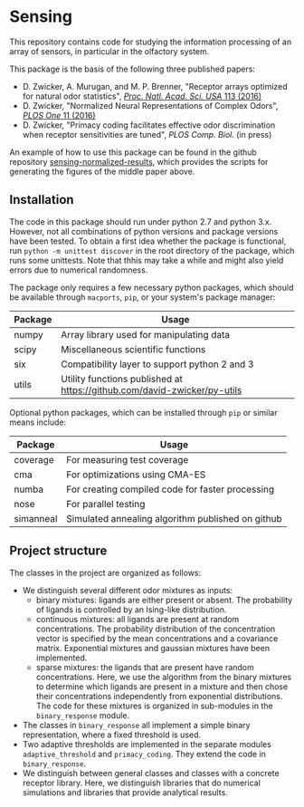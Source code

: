# Sensing

This repository contains code for studying the information processing of an
array of sensors, in particular in the olfactory system.

This package is the basis of the following three published papers:
* D. Zwicker, A. Murugan, and M. P. Brenner,
  "Receptor arrays optimized for natural odor statistics",
  [*Proc. Natl. Acad. Sci. USA* 113 (2016)](http://dx.doi.org/10.1073/pnas.1600357113)
* D. Zwicker, 
  "Normalized Neural Representations of Complex Odors",
  [*PLOS One* 11 (2016)](http://dx.doi.org/10.1371/journal.pone.0166456)
* D. Zwicker,
  "Primacy coding facilitates effective odor discrimination when receptor sensitivities are tuned",
  *PLOS Comp. Biol.* (in press)


An example of how to use this package can be found in the github repository
[sensing-normalized-results](https://github.com/david-zwicker/sensing-normalized-results),
which provides the scripts for generating the figures of the middle paper above.


## Installation

The code in this package should run under python 2.7 and python 3.x.
However, not all combinations of python versions and package versions have been
tested.
To obtain a first idea whether the package is functional, run `python -m unittest discover`
in the root directory of the package, which runs some unittests.
Note that thhis may take a while and might also yield errors due to numerical
randomness. 

The package only requires a few necessary python packages, which should be
available through `macports`, `pip`, or your system's package manager:

Package     | Usage                                      
------------|-------------------------------------------
numpy       | Array library used for manipulating data
scipy       | Miscellaneous scientific functions
six         | Compatibility layer to support python 2 and 3
utils       | Utility functions published at https://github.com/david-zwicker/py-utils

Optional python packages, which can be installed through `pip` or similar means
include:

Package     | Usage                                      
------------|-------------------------------------------
coverage    | For measuring test coverage
cma         | For optimizations using CMA-ES
numba       | For creating compiled code for faster processing
nose        | For parallel testing
simanneal   | Simulated annealing algorithm published on github


## Project structure

The classes in the project are organized as follows:
- We distinguish several different odor mixtures as inputs:
    - binary mixtures: ligands are either present or absent. The probability
        of ligands is controlled by an Ising-like distribution.
    - continuous mixtures: all ligands are present at random concentrations. The
        probability distribution of the concentration vector is specified by the
        mean concentrations and a covariance matrix. Exponential mixtures and
        gaussian mixtures have been implemented.
    - sparse mixtures: the ligands that are present have random concentrations.
        Here, we use the algorithm from the binary mixtures to determine which
        ligands are present in a mixture and then chose their concentrations
        independently from exponential distributions. 
    The code for these mixtures is organized in sub-modules in the
    `binary_response` module.
- The classes in `binary_response` all implement a simple binary representation,
  where a fixed threshold is used.
- Two adaptive thresholds are implemented in the separate modules `adaptive_threshold`
  and `primacy_coding`. They extend the code in `binary_response`.
- We distinguish between general classes and classes  with a concrete receptor
    library. Here, we distinguish libraries that do numerical simulations and
    libraries that provide analytical results.
